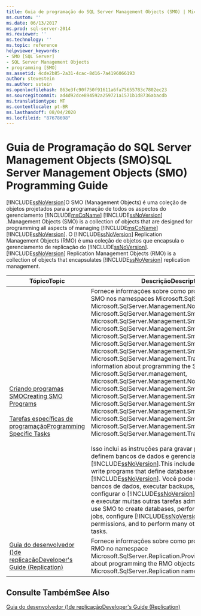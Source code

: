 ```yaml
---
title: Guia de programação do SQL Server Management Objects (SMO) | Microsoft Docs
ms.custom: ''
ms.date: 06/13/2017
ms.prod: sql-server-2014
ms.reviewer: ''
ms.technology: ''
ms.topic: reference
helpviewer_keywords:
- SMO [SQL Server]
- SQL Server Management Objects
- programming [SMO]
ms.assetid: 4cde2b85-2a31-4cac-8d16-7a4196066193
author: stevestein
ms.author: sstein
ms.openlocfilehash: 863e3fc90f750f91611a6fa75655783c7802ec23
ms.sourcegitcommit: ad4d92dce894592a259721a1571b1d8736abacdb
ms.translationtype: MT
ms.contentlocale: pt-BR
ms.lasthandoff: 08/04/2020
ms.locfileid: "87678698"
---
```

# <a name="sql-server-management-objects-smo-programming-guide"></a><span data-ttu-id="80d5b-102">Guia de Programação do SQL Server Management Objects (SMO)</span><span class="sxs-lookup"><span data-stu-id="80d5b-102">SQL Server Management Objects (SMO) Programming Guide</span></span>
  [!INCLUDE[ssNoVersion](../../includes/ssnoversion-md.md)]<span data-ttu-id="80d5b-103">O SMO (Management Objects) é uma coleção de objetos projetados para a programação de todos os aspectos do gerenciamento [!INCLUDE[msCoName](../../includes/msconame-md.md)] [!INCLUDE[ssNoVersion](../../includes/ssnoversion-md.md)] .</span><span class="sxs-lookup"><span data-stu-id="80d5b-103">Management Objects (SMO) is a collection of objects that are designed for programming all aspects of managing [!INCLUDE[msCoName](../../includes/msconame-md.md)] [!INCLUDE[ssNoVersion](../../includes/ssnoversion-md.md)].</span></span> <span data-ttu-id="80d5b-104">O [!INCLUDE[ssNoVersion](../../includes/ssnoversion-md.md)] Replication Management Objects (RMO) é uma coleção de objetos que encapsula o gerenciamento de replicação do [!INCLUDE[ssNoVersion](../../includes/ssnoversion-md.md)].</span><span class="sxs-lookup"><span data-stu-id="80d5b-104">[!INCLUDE[ssNoVersion](../../includes/ssnoversion-md.md)] Replication Management Objects (RMO) is a collection of objects that encapsulates [!INCLUDE[ssNoVersion](../../includes/ssnoversion-md.md)] replication management.</span></span>  
  
|<span data-ttu-id="80d5b-105">Tópico</span><span class="sxs-lookup"><span data-stu-id="80d5b-105">Topic</span></span>|<span data-ttu-id="80d5b-106">Descrição</span><span class="sxs-lookup"><span data-stu-id="80d5b-106">Description</span></span>|  
|-----------|-----------------|  
|[<span data-ttu-id="80d5b-107">Criando programas SMO</span><span class="sxs-lookup"><span data-stu-id="80d5b-107">Creating SMO Programs</span></span>](create-program/creating-smo-programs.md)<br /><br /> [<span data-ttu-id="80d5b-108">Tarefas específicas de programação</span><span class="sxs-lookup"><span data-stu-id="80d5b-108">Programming Specific Tasks</span></span>](tasks/programming-specific-tasks.md)|<span data-ttu-id="80d5b-109">Fornece informações sobre como programar os objetos SMO nos namespaces Microsoft.SqlServer.management, Microsoft.SqlServer.Management.NotificationServices, Microsoft.SqlServer.Management.Smo, Microsoft.SqlServer.Management.Smo.Agent, Microsoft.SqlServer.Management.Smo.Broker, Microsoft.SqlServer.Management.Smo.Mail, Microsoft.SqlServer.Management.Smo.RegisteredServers, Microsoft.SqlServer.Management.Smo.Wmi e Microsoft.SqlServer.Management.Trace.</span><span class="sxs-lookup"><span data-stu-id="80d5b-109">Provides information about programming the SMO objects in the Microsoft.SqlServer.management, Microsoft.SqlServer.Management.NotificationServices, Microsoft.SqlServer.Management.Smo, Microsoft.SqlServer.Management.Smo.Agent, Microsoft.SqlServer.Management.Smo.Broker, Microsoft.SqlServer.Management.Smo.Mail, Microsoft.SqlServer.Management.Smo.RegisteredServers, Microsoft.SqlServer.Management.Smo.Wmi, and Microsoft.SqlServer.Management.Trace namespaces.</span></span><br /><br /> <span data-ttu-id="80d5b-110">Isso inclui as instruções para gravar programas que definem bancos de dados e gerenciam o [!INCLUDE[ssNoVersion](../../includes/ssnoversion-md.md)].</span><span class="sxs-lookup"><span data-stu-id="80d5b-110">This includes instructions to write programs that define databases and manage [!INCLUDE[ssNoVersion](../../includes/ssnoversion-md.md)].</span></span> <span data-ttu-id="80d5b-111">Você pode usar SMO para criar bancos de dados, executar backups, criar trabalhos, configurar o [!INCLUDE[ssNoVersion](../../includes/ssnoversion-md.md)], atribuir permissões e executar muitas outras tarefas administrativas.</span><span class="sxs-lookup"><span data-stu-id="80d5b-111">You can use SMO to create databases, perform backups, create jobs, configure [!INCLUDE[ssNoVersion](../../includes/ssnoversion-md.md)], assign permissions, and to perform many other administrative tasks.</span></span>|  
|[<span data-ttu-id="80d5b-112">Guia do desenvolvedor &#40;&#41;de replicação</span><span class="sxs-lookup"><span data-stu-id="80d5b-112">Developer's Guide &#40;Replication&#41;</span></span>](../replication/concepts/replication-developer-documentation.md)|<span data-ttu-id="80d5b-113">Fornece informações sobre como programar os objetos RMO no namespace Microsoft.SqlServer.Replication.</span><span class="sxs-lookup"><span data-stu-id="80d5b-113">Provides information about programming the RMO objects in the Microsoft.SqlServer.Replication namespace.</span></span>|  
  
## <a name="see-also"></a><span data-ttu-id="80d5b-114">Consulte Também</span><span class="sxs-lookup"><span data-stu-id="80d5b-114">See Also</span></span>  
 [<span data-ttu-id="80d5b-115">Guia do desenvolvedor &#40;&#41;de replicação</span><span class="sxs-lookup"><span data-stu-id="80d5b-115">Developer's Guide &#40;Replication&#41;</span></span>](../replication/concepts/replication-developer-documentation.md)  
  
  
